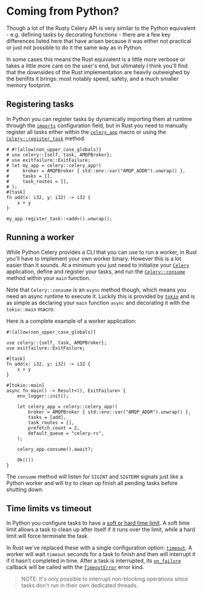 # Coming from Python?

Though a lot of the Rusty Celery API is very similar to the Python equivalent - e.g. defining tasks by decorating functions - there are a few key differences listed here that have arisen because it was either not practical or just not possible to do it the same way as in Python.

In some cases this means the Rust equivalent is a little more verbose or takes a little more care on the user's end, but ultimately I think you'll find that the downsides of the Rust implementation are heavily outweighed by the benifits it brings: most notably speed, safety, and a much smaller memory footprint.

## Registering tasks

In Python you can register tasks by dynamically importing them at runtime through the [`imports`](https://docs.celeryproject.org/en/stable/userguide/configuration.html#imports) configuration field, but in Rust you need to manually register all tasks either within the [`celery_app`](https://docs.rs/celery/*/celery/macro.celery_app.html) macro or using the [`Celery::register_task`](https://docs.rs/celery/*/celery/struct.Celery.html#method.register_task) method:

```rust,no_run,noplaypen
# #![allow(non_upper_case_globals)]
# use celery::{self, task, AMQPBroker};
# use exitfailure::ExitFailure;
# let my_app = celery::celery_app!(
#     broker = AMQPBroker { std::env::var("AMQP_ADDR").unwrap() },
#     tasks = [],
#     task_routes = [],
# );
#[task]
fn add(x: i32, y: i32) -> i32 {
    x + y
}

my_app.register_task::<add>().unwrap();
```

## Running a worker

While Python Celery provides a CLI that you can use to run a worker, in Rust you'll have to implement your own worker binary. However this is a lot easier than it sounds. At a minimum you just need to initialize your [`Celery`](https://docs.rs/celery/*/celery/struct.Celery.html) application, define and register your tasks, and run the [`Celery::consume`](https://docs.rs/celery/*/celery/struct.Celery.html#method.consume) method within your `main` function.

Note that `Celery::consume` is an `async` method though, which means you need an async runtime to execute it. Luckily this is provided by [`tokio`](https://docs.rs/tokio/*/tokio/) and is as simple as declaring your `main` function `async` and decorating it with the `tokio::main` macro.

Here is a complete example of a worker application:

```rust,no_run,noplaypen
#![allow(non_upper_case_globals)]

use celery::{self, task, AMQPBroker};
use exitfailure::ExitFailure;

#[task]
fn add(x: i32, y: i32) -> i32 {
    x + y
}

#[tokio::main]
async fn main() -> Result<(), ExitFailure> {
    env_logger::init();

    let celery_app = celery::celery_app!(
        broker = AMQPBroker { std::env::var("AMQP_ADDR").unwrap() },
        tasks = [add],
        task_routes = [],
        prefetch_count = 2,
        default_queue = "celery-rs",
    );

    celery_app.consume().await?;

    Ok(())
}
```

The `consume` method will listen for `SIGINT` and `SIGTERM` signals just like a Python worker and will try to clean up finish all pending tasks before shutting down.

## Time limits vs timeout

In Python you configure tasks to have a [soft or hard time limit](https://docs.celeryproject.org/en/latest/userguide/workers.html#time-limits). A soft time limit allows a task to clean up after itself if it runs over the limit, while a hard limit will force terminate the task.

In Rust we've replaced these with a single configuration option: [`timeout`](https://docs.rs/celery/*/celery/struct.TaskOptions.html#structfield.timeout). A worker will wait `timeout` seconds for a task to finish and then will interrupt it if it hasn't completed in time. After a task is interrupted, its [`on_failure`](https://docs.rs/celery/*/celery/trait.Task.html#method.on_failure) callback will be called with the [`TimeoutError`](https://docs.rs/celery/*/celery/enum.ErrorKind.html#variant.TimeoutError) error kind.

> NOTE: It's only possible to interrupt non-blocking operations since tasks don't run in their own dedicated threads.
